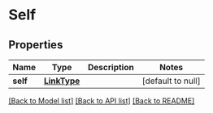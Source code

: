 # Self
## Properties

Name | Type | Description | Notes
------------ | ------------- | ------------- | -------------
**self** | [**LinkType**](LinkType.md) |  | [default to null]

[[Back to Model list]](../README.md#documentation-for-models) [[Back to API list]](../README.md#documentation-for-api-endpoints) [[Back to README]](../README.md)

